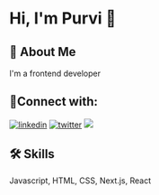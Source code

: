 
# Hi, I'm Purvi 👋


## 🚀 About Me
I'm a frontend developer


## 🔗Connect with:
[![linkedin](https://img.shields.io/badge/linkedin-0A66C2?style=for-the-badge&logo=linkedin&logoColor=white)](www.linkedin.com/in/purvi-sleepycornflake)
[![twitter](https://img.shields.io/badge/twitter-1DA1F2?style=for-the-badge&logo=twitter&logoColor=white)](https://x.com/PurviPande53488/)
[![](https://img.shields.io/badge/Discord-5865F2?style=for-the-badge&logo=discord&logoColor=white)](https://discord.gg/9XSGEMSW)


## 🛠 Skills
Javascript, HTML, CSS, Next.js, React
